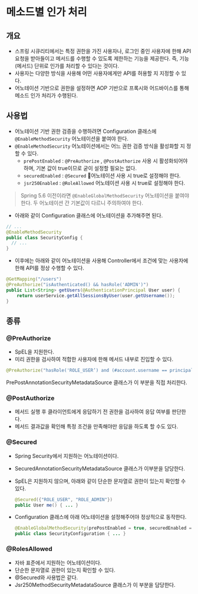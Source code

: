 # 메소드별 인가 처리

## 개요

* 스프링 시큐리티에서는 특정 권한을 가진 사용자나, 로그인 중인 사용자에 한해 API 요청을 받아들이고 메서드를 수행할 수 있도록 제한하는 기능을 제공한다. 즉, 기능(메서드) 단위로 인가를 처리할 수 있다는 것이다.
* 사용자는 다양한 방식을 사용해 어떤 사용자에게만 API를 허용할 지 지정할 수 있다.
* 어노테이션 기반으로 권한을 설정하면 AOP 기반으로 프록시와 어드바이스를 통해 메소드 인가 처리가 수행된다.

## 사용법

* 어노테이션 기반 권한 검증을 수행하려면 Configuration 클래스에 `@EnableMethodSecurity` 어노테이션을 붙여야 한다.
* `@EnableMethodSecurity` 어노테이션에서는 어느 권한 검증 방식을 활성화할 지 정할 수 있다.
  * `prePostEnabled` : `@PreAuthorize` , `@PostAuthorize` 사용 시 활성화되어야 하며, 기본 값이 true이므로 굳이 설정할 필요는 없다.
  * `securedEnabled` : `@Secured` 어노테이션 사용 시 true로 설정해야 한다.
  * `jsr250Enabled` : `@RoleAllowed` 어노테이션 사용 시 true로 설정해야 한다.

> Spring 5.6 이전이라면 `@EnableGlobalMethodSecurity` 어노테이션을 붙여야 한다. 두 어노테이션 간 기본값이 다르니 주의하여야 한다.

* 아래와 같이 Configuration 클래스에 어노테이션을 추가해주면 된다.

```java
// ...
@EnableMethodSecurity
public class SecurityConfig {
  // ...
}
```

* 이후에는 아래와 같이 어노테이션을 사용해 Controller에서 조건에 맞는 사용자에 한해 API를 정상 수행할 수 있다.

```java
@GetMapping("/users")
@PreAuthorize("isAuthenticated() && hasRole('ADMIN')")
public List<String> getUsers(@AuthenticationPrincipal User user) {
	return userService.getAllSessionsByUser(user.getUsername());
}
```

## 종류

### @PreAuthorize

* SpEL을 지원한다.
* 미리 권한을 검사하여 적합한 사용자에 한해 메서드 내부로 진입할 수 있다.

```java
@PreAuthorize("hasRole('ROLE_USER’) and (#account.username == principal.username)")
```

PrePostAnnotationSecurityMetadataSource 클래스가 이 부분을 직접 처리한다.

### @PostAuthorize

* 메서드 실행 후 클라이언트에게 응답하기 전 권한을 검사하여 응답 여부를 판단한다.
* 메서드 결과값을 확인해 특정 조건을 만족해야만 응답을 하도록 할 수도 있다.

### @Secured

* Spring Security에서 지원하는 어노테이션이다.
* SecuredAnnotationSecurityMetadataSource 클래스가 이부분을 담당한다.
*   SpEL은 지원하지 않으며, 아래와 같이 단순한 문자열로 권한이 있는지 확인할 수 있다.

    ```java
    @Secured({"ROLE_USER", "ROLE_ADMIN"})
    public User me() { ... }
    ```
*   Configuration 클래스에 아래 어노테이션을 설정해주어야 정상적으로 동작한다.

    ```java
    @EnableGlobalMethodSecurity(prePostEnabled = true, securedEnabled = true)
    public class SecurityConfiguration { ... }
    ```

### @RolesAllowed

* 자바 표준에서 지원하는 어노테이션이다.
* 단순한 문자열로 권한이 있는지 확인할 수 있다.
* @Secured와 사용법은 같다.
* Jsr250MethodSecurityMetadataSource 클래스가 이 부분을 담당한다.

